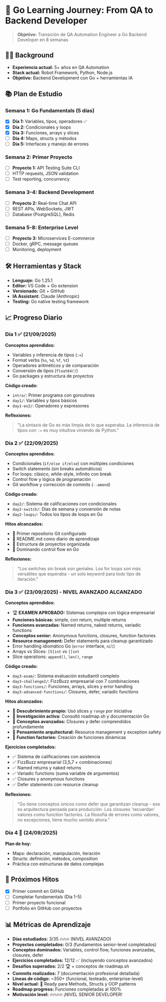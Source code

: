 # 🚀 Go Learning Journey: From QA to Backend Developer

> **Objetivo:** Transición de QA Automation Engineer a Go Backend Developer en 8 semanas

## 👨‍💻 Background
- **Experiencia actual:** 5+ años en QA Automation
- **Stack actual:** Robot Framework, Python, Node.js
- **Objetivo:** Backend Development con Go + herramientas IA

## 📚 Plan de Estudio

### Semana 1: Go Fundamentals (5 días)
- [x] **Día 1:** Variables, tipos, operadores ✅
- [x] **Día 2:** Condicionales y loops
- [x] **Día 3:** Funciones, arrays y slices  
- [ ] **Día 4:** Maps, structs y métodos
- [ ] **Día 5:** Interfaces y manejo de errores

### Semana 2: Primer Proyecto
- [ ] **Proyecto 1:** API Testing Suite CLI
- [ ] HTTP requests, JSON validation
- [ ] Test reporting, concurrency

### Semana 3-4: Backend Development
- [ ] **Proyecto 2:** Real-time Chat API
- [ ] REST APIs, WebSockets, JWT
- [ ] Database (PostgreSQL), Redis

### Semana 5-8: Enterprise Level
- [ ] **Proyecto 3:** Microservices E-commerce
- [ ] Docker, gRPC, message queues
- [ ] Monitoring, deployment

## 🛠️ Herramientas y Stack
- **Lenguaje:** Go 1.25.1
- **Editor:** VS Code + Go extension
- **Versionado:** Git + GitHub  
- **IA Assistant:** Claude (Anthropic)
- **Testing:** Go native testing framework

## 📈 Progreso Diario

### Día 1 ✅ (21/09/2025)
**Conceptos aprendidos:**
- Variables y inferencia de tipos (`:=`)
- Format verbs (`%s`, `%d`, `%f`, `%t`)
- Operadores aritméticos y de comparación
- Conversión de tipos (`float64()`)
- Go packages y estructura de proyectos

**Código creado:**
- `intro/`: Primer programa con goroutines
- `day1/`: Variables y tipos básicos
- `day1-ex2/`: Operadores y expresiones

**Reflexiones:**
> "La sintaxis de Go es más limpia de lo que esperaba. La inferencia de tipos con `:=` es muy intuitiva viniendo de Python."

### Día 2 ✅ (22/09/2025)
**Conceptos aprendidos:**
- Condicionales (`if/else if/else`) con múltiples condiciones
- Switch statements (sin breaks automáticos)
- For loops: clásico, while-style, infinito con break
- Control flow y lógica de programación
- Git workflow y corrección de commits (`--amend`)

**Código creado:**
- `day2/`: Sistema de calificaciones con condicionales
- `day2-switch/`: Días de semana y conversión de notas
- `day2-loops/`: Todos los tipos de loops en Go

**Hitos alcanzados:**
- 🎯 Primer repositorio Git configurado
- 🎯 README.md como diario de aprendizaje
- 🎯 Estructura de proyectos organizada
- 🎯 Dominando control flow en Go

**Reflexiones:**
> "Los switches sin break son geniales. Los for loops son más versátiles que esperaba - un solo keyword para todo tipo de iteración."

### Día 3 ✅ (23/09/2025) - NIVEL AVANZADO ALCANZADO
**Conceptos aprendidos:**
- 🏆 **EXAMEN APROBADO:** Sistemas complejos con lógica empresarial
- **Funciones básicas:** simple, con return, multiple returns
- **Funciones avanzadas:** Named returns, naked returns, variadic functions
- **Conceptos senior:** Anonymous functions, closures, function factories
- **Resource management:** Defer statements para cleanup garantizado
- Error handling idiomático Go (`error` interface, `nil`)
- Arrays vs Slices: `[5]int` vs `[]int`
- Slice operations: `append()`, `len()`, `range`

**Código creado:**
- `day3-exam/`: Sistema evaluación estudiantil completo
- `day3-challenge2/`: FizzBuzz empresarial con 7 combinaciones
- `day3-functions/`: Funciones, arrays, slices y error handling
- `day3-advanced-functions/`: Closures, defer, variadic functions

**Hitos alcanzados:**
- 🎯 **Descubrimiento propio:** Usó slices y `range` por iniciativa
- 🎯 **Investigación activa:** Consultó roadmap.sh y documentación Go
- 🎯 **Conceptos avanzados:** Closures y defer comprendidos profundamente
- 🎯 **Pensamiento arquitectural:** Resource management y exception safety
- 🎯 **Function factories:** Creación de funciones dinámicas

**Ejercicios completados:**
- ✅ Sistema de calificaciones con asistencia
- ✅ FizzBuzz empresarial (3,5,7 + combinaciones)  
- ✅ Named returns y naked returns
- ✅ Variadic functions (suma variable de argumentos)
- ✅ Closures y anonymous functions
- ✅ Defer statements con resource cleanup

**Reflexiones:**
> "Go tiene conceptos únicos como defer que garantizan cleanup - eso es arquitectura pensada para producción. Los closures 'recuerdan' valores como function factories. La filosofía de errores como valores, no excepciones, tiene mucho sentido ahora."

### Día 4 🎯 (24/09/2025)
**Plan de hoy:**
- Maps: declaración, manipulación, iteración
- Structs: definición, métodos, composition
- Práctica con estructuras de datos complejas

## 🎯 Próximos Hitos
- [x] Primer commit en GitHub
- [ ] Completar fundamentals (Día 1-5)
- [ ] Primer proyecto funcional
- [ ] Portfolio en GitHub con proyectos

## 📊 Métricas de Aprendizaje
- **Días estudiados:** 3/35 🔥🔥🔥 (NIVEL AVANZADO)
- **Proyectos completados:** 0/3 (fundamentos senior-level completados)
- **Conceptos dominados:** Variables, control flow, funciones avanzadas, closures, defer
- **Ejercicios completados:** 12/12 ✅ (incluyendo conceptos avanzados)
- **Desafíos superados:** 2/2 🏆 + conceptos de roadmap.sh
- **Commits realizados:** 7 (documentación profesional detallada)
- **Líneas de código:** ~350+ (funcional, testeado, enterprise-level)
- **Nivel actual:** 🚀 Ready para Methods, Structs y OOP patterns
- **Roadmap progress:** Funciones completadas al 100%
- **Motivación level:** 🔥🔥🔥🔥 ¡NIVEL SENIOR DEVELOPER!